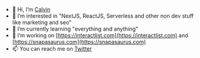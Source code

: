 - 👋 Hi, I’m [Calvin](https://calvintalbot.com)
- 👀 I’m interested in "NextJS, ReactJS, Serverless and other non dev stuff like marketing and seo"
- 🌱 I’m currently learning "everything and anything"
- 💞️ I’m working on [https://interactlist.com](https://interactlist.com) and [https://snapasaurus.com](https://snapasaurus.com)
- 📫 You can reach me on [Twitter](https://twitter.com/calvintalbot)

<!---
Nader182/Nader182 is a ✨ special ✨ repository because its `README.md` (this file) appears on your GitHub profile.
You can click the Preview link to take a look at your changes.
--->
